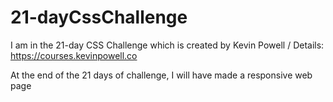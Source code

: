 # 21-dayCssChallenge

I am in the 21-day CSS Challenge which is created by Kevin Powell  / Details: https://courses.kevinpowell.co 

At the end of the 21 days of challenge, I will have made a responsive web page 

